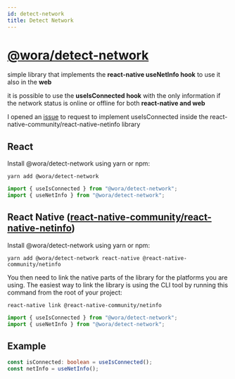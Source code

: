 ```yaml
---
id: detect-network
title: Detect Network
---
```


# [@wora/detect-network](https://github.com/morrys/wora)

simple library that implements the **react-native useNetInfo hook** to use it also in the **web**

it is possible to use the **useIsConnected hook** with the only information if the network status is online or offline for both **react-native and web**

I opened an [issue](https://github.com/react-native-community/react-native-netinfo/issues/160) to request to implement useIsConnected inside the react-native-community/react-native-netinfo library



## React

Install @wora/detect-network using yarn or npm:

```
yarn add @wora/detect-network
```

```ts
import { useIsConnected } from "@wora/detect-network";
import { useNetInfo } from "@wora/detect-network";
```


## React Native ([react-native-community/react-native-netinfo](https://github.com/react-native-community/react-native-netinfo/blob/master/README.md))

Install @wora/detect-network using yarn or npm:

```
yarn add @wora/detect-network react-native @react-native-community/netinfo
```

You then need to link the native parts of the library for the platforms you are using. The easiest way to link the library is using the CLI tool by running this command from the root of your project:

`react-native link @react-native-community/netinfo`


```ts
import { useIsConnected } from "@wora/detect-network";
import { useNetInfo } from "@wora/detect-network";
```

## Example

```ts
const isConnected: boolean = useIsConnected();
const netInfo = useNetInfo();
```
